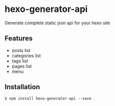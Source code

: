 # hexo-generator-api

Generate complete static json api for your hexo site

## Features

* posts list
* categories list
* tags list
* pages list
* menu

## Installation

```
$ npm install hexo-generator-api --save
```